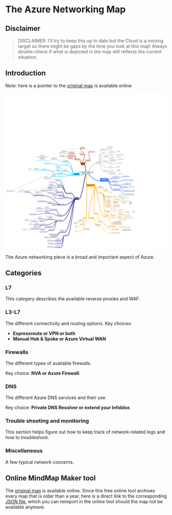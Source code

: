 # The Azure Networking Map
## Disclaimer
> DISCLAIMER: I'll try to keep this up to date but the Cloud is a moving target so there might be gaps by the time you look at this map! Always double-check if what is depicted in the map still reflects the current situation. 

## Introduction
Note: here is a pointer to the [original map](https://app.mindmapmaker.org/#m:mma6909a961d384a8b8a835587d479df24) is available online

![networkingmap](./images/network.png)

The Azure networking piece is a broad and important aspect of Azure. 

## Categories
### L7
This category describes the available reverse proxies and WAF.

### L3-L7
The different connectivity and routing options. Key choices:

- **Expressroute or VPN or both**
- **Manual Hub & Spoke or Azure Virtual WAN**

### Firewalls
The different types of available firewalls.

Key choice: **NVA or Azure Firewall**.


### DNS
The different Azure DNS services and their use. 

Key choice: **Private DNS Resolver or extend your Infoblox**.

### Trouble shooting and monitoring
This section helps figure out how to keep track of network-related logs and how to troubleshoot.
### Miscellaneous
A few typical network concerns.

## Online MindMap Maker tool
The [original map](https://app.mindmapmaker.org/#m:mma6909a961d384a8b8a835587d479df24) is available online. Since this free online tool archives every map that is older than a year, here is a direct link to the corresponding [JSON file](./network.json), which you can reimport in the online tool should the map not be available anymore.

